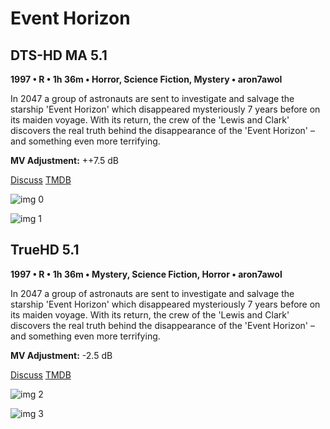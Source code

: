 # Event Horizon

## DTS-HD MA 5.1

**1997 • R • 1h 36m • Horror, Science Fiction, Mystery • aron7awol**

In 2047 a group of astronauts are sent to investigate and salvage the starship 'Event Horizon' which disappeared mysteriously 7 years before on its maiden voyage. With its return, the crew of the 'Lewis and Clark' discovers the real truth behind the disappearance of the 'Event Horizon' – and something even more terrifying.

**MV Adjustment:** ++7.5 dB

[Discuss](https://www.avsforum.com/goto/post?id=56865868)  [TMDB](8413)

![img 0](https://i.imgur.com/oByHXsc.jpg)

![img 1](https://i.imgur.com/tFVXpP6.png)

## TrueHD 5.1

**1997 • R • 1h 36m • Mystery, Science Fiction, Horror • aron7awol**

In 2047 a group of astronauts are sent to investigate and salvage the starship 'Event Horizon' which disappeared mysteriously 7 years before on its maiden voyage. With its return, the crew of the 'Lewis and Clark' discovers the real truth behind the disappearance of the 'Event Horizon' – and something even more terrifying.

**MV Adjustment:** -2.5 dB

[Discuss](https://www.avsforum.com/threads/bass-eq-for-filtered-movies.2995212/post-56865868)  [TMDB](8413)

![img 2](https://i.imgur.com/ikkxdD2.jpg)

![img 3](https://i.imgur.com/RL9fcdc.png)

